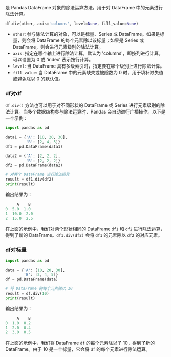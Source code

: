 是 Pandas DataFrame 对象的除法运算方法，用于对 DataFrame 中的元素进行除法计算。

```python
df.div(other, axis='columns', level=None, fill_value=None)
```


- `other`: 参与除法计算的对象，可以是标量、Series 或 DataFrame。如果是标量，则会将 DataFrame 的每个元素除以该标量；如果是 Series 或 DataFrame，则会进行元素级别的除法计算。
- `axis`: 指定在哪个轴上进行除法计算，默认为 'columns'，即按列进行计算。可以设置为 0 或 'index' 表示按行计算。
- `level`: 当 DataFrame 具有多级索引时，指定要在哪个级别上进行除法计算。
- `fill_value`: 当 DataFrame 中的元素缺失或被除数为 0 时，用于填补缺失值或避免除以 0 的默认值。


### df对df
`df.div()` 方法也可以用于对不同形状的 DataFrame 或 Series 进行元素级别的除法计算。当多个数据结构参与除法运算时，Pandas 会自动进行广播操作。以下是一个示例：

```python
import pandas as pd

data1 = {'A': [10, 20, 30],
         'B': [2, 4, 5]}
df1 = pd.DataFrame(data1)

data2 = {'A': [2, 2, 2],
         'B': [2, 2, 2]}
df2 = pd.DataFrame(data2)

# 对两个 DataFrame 进行除法运算
result = df1.div(df2)
print(result)
```

输出结果为：

```python
     A    B
0  5.0  1.0
1  10.0  2.0
2  15.0  2.5
```

在上面的示例中，我们对两个形状相同的 DataFrame `df1` 和 `df2` 进行除法运算，得到了新的 DataFrame。`df1.div(df2)` 会将 `df1` 的元素除以 `df2` 的对应元素。

### df对标量

```python
import pandas as pd

data = {'A': [10, 20, 30],
        'B': [2, 4, 5]}
df = pd.DataFrame(data)

# 将 DataFrame 的每个元素除以 10
result = df.div(10)
print(result)
```

输出结果为：

```python
     A    B
0  1.0  0.2
1  2.0  0.4
2  3.0  0.5
```

在上面的示例中，我们将 DataFrame `df` 的每个元素除以了 10，得到了新的 DataFrame。由于 10 是一个标量，它会将 `df` 的每个元素进行除法运算。


